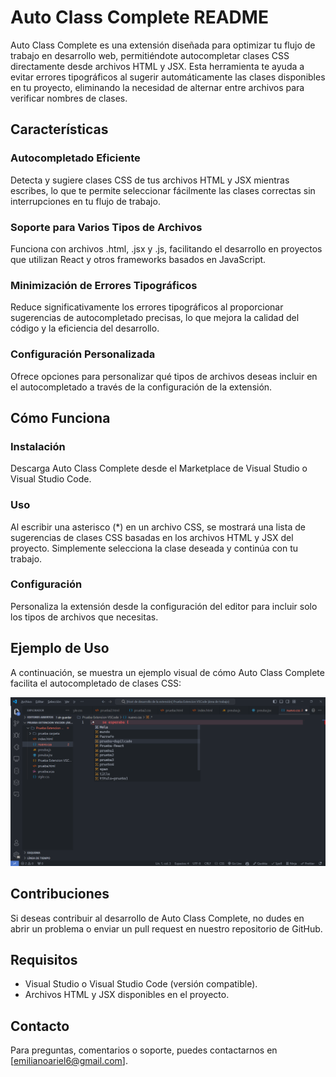 # Auto Class Complete README

Auto Class Complete es una extensión diseñada para optimizar tu flujo de trabajo en desarrollo web, permitiéndote autocompletar clases CSS directamente desde archivos HTML y JSX. Esta herramienta te ayuda a evitar errores tipográficos al sugerir automáticamente las clases disponibles en tu proyecto, eliminando la necesidad de alternar entre archivos para verificar nombres de clases.

## Características

### Autocompletado Eficiente

Detecta y sugiere clases CSS de tus archivos HTML y JSX mientras escribes, lo que te permite seleccionar fácilmente las clases correctas sin interrupciones en tu flujo de trabajo.

### Soporte para Varios Tipos de Archivos

Funciona con archivos .html, .jsx y .js, facilitando el desarrollo en proyectos que utilizan React y otros frameworks basados en JavaScript.

### Minimización de Errores Tipográficos

Reduce significativamente los errores tipográficos al proporcionar sugerencias de autocompletado precisas, lo que mejora la calidad del código y la eficiencia del desarrollo.

### Configuración Personalizada

Ofrece opciones para personalizar qué tipos de archivos deseas incluir en el autocompletado a través de la configuración de la extensión.

## Cómo Funciona

### Instalación

Descarga Auto Class Complete desde el Marketplace de Visual Studio o Visual Studio Code.

### Uso

Al escribir una asterisco (\*) en un archivo CSS, se mostrará una lista de sugerencias de clases CSS basadas en los archivos HTML y JSX del proyecto. Simplemente selecciona la clase deseada y continúa con tu trabajo.

### Configuración

Personaliza la extensión desde la configuración del editor para incluir solo los tipos de archivos que necesitas.

## Ejemplo de Uso

A continuación, se muestra un ejemplo visual de cómo Auto Class Complete facilita el autocompletado de clases CSS:

![Ejemplo de Uso](/Fotos/image.png)

## Contribuciones

Si deseas contribuir al desarrollo de Auto Class Complete, no dudes en abrir un problema o enviar un pull request en nuestro repositorio de GitHub.

## Requisitos

- Visual Studio o Visual Studio Code (versión compatible).
- Archivos HTML y JSX disponibles en el proyecto.

## Contacto

Para preguntas, comentarios o soporte, puedes contactarnos en [emilianoariel6@gmail.com].
